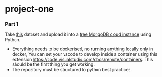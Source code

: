 # project-one

### Part 1

Take [this](http://openrecipes.s3.amazonaws.com/openrecipes.txt) dataset and upload it into a [free MongoDB cloud instance](https://www.mongodb.com/free-cloud-database) using Python.

  - Everything needs to be dockerised, no running anything locally only in docker, You can set your vscode to develop inside a container using this extension https://code.visualstudio.com/docs/remote/containers. This should be the first thing you get working.
  - The repository must be structured to python best practices.
